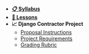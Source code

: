 - **[📋 Syllabus](README.md)**
- **[📅 Lessons](README.md#Schedule)**
- **📈 Django Contractor Project**
  - [Proposal Instructions](Projects/proposal.md)
  - [Project Requirements](Projects/requirements.md)
  - [Grading Rubric](Projects/rubric.md)
